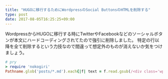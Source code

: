 ```yaml
---
title: "HUGOに移行するためにWordpressのSocial ButtonsのHTMLを削除する"
type: post
date: 2017-08-05T16:25:25+09:00
---
```


WordpressからHUGOに移行する時にTwitterやFacebookなどのソーシャルボタンが本文にハードコーディングされてたので強引に削除しました。
特定の行以降を全て削除するという力技なので間違って想定外のものが消えないか気をつけましょう。

```.rb
# pry
> require 'nokogiri'
Pathname.glob('posts/*.md').each{|f| text = f.read.gsub(/<div class='wp_social_bookmarking_light'>.*/m,''); f.write(text)}
```



